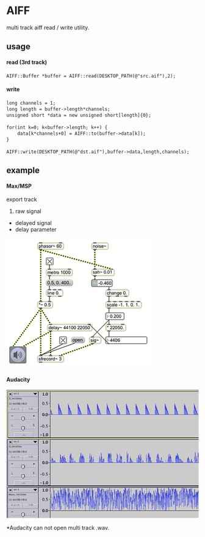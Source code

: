 # AIFF

multi track aiff read / write utility.

## usage

#### read (3rd track)

	AIFF::Buffer *buffer = AIFF::read(DESKTOP_PATH(@"src.aif"),2);
	
#### write

	long channels = 1;
	long length = buffer->length*channels;
	unsigned short *data = new unsigned short[length]{0};
		
	for(int k=0; k<buffer->length; k++) {
		data[k*channels+0] = AIFF::to(buffer->data[k]);
	}

	AIFF::write(DESKTOP_PATH(@"dst.aif"),buffer->data,length,channels);

## example

#### Max/MSP

export track

1. raw signal
* delayed signal
* delay parameter

![msp](msp.png)

#### Audacity

![audacity](audacity.png)


*Audacity can not open multi track .wav.
